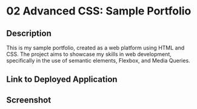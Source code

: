 # 02 Advanced CSS: Sample Portfolio

## Description

This is my sample portfolio, created as a web platform using HTML and CSS. The project aims to showcase my skills in web development, specifically in the use of semantic elements, Flexbox, and Media Queries.


## Link to Deployed Application



## Screenshot

